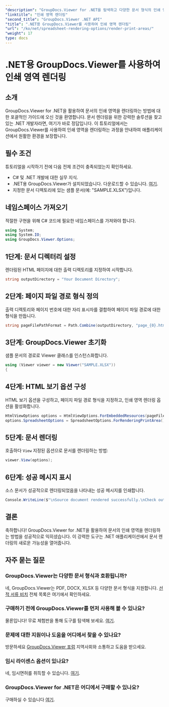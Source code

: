 ```yaml
---
"description": "GroupDocs.Viewer for .NET을 탐색하고 다양한 문서 형식의 인쇄 영역을 손쉽게 렌더링해 보세요. 지금 무료 평가판을 사용해 보세요!"
"linktitle": "인쇄 영역 렌더링"
"second_title": "GroupDocs.Viewer .NET API"
"title": ".NET용 GroupDocs.Viewer를 사용하여 인쇄 영역 렌더링"
"url": "/ko/net/spreadsheet-rendering-options/render-print-areas/"
"weight": 17
type: docs
---
```

# .NET용 GroupDocs.Viewer를 사용하여 인쇄 영역 렌더링

## 소개
GroupDocs.Viewer for .NET을 활용하여 문서의 인쇄 영역을 렌더링하는 방법에 대한 포괄적인 가이드에 오신 것을 환영합니다. 문서 렌더링을 위한 강력한 솔루션을 찾고 있는 .NET 개발자라면, 여기가 바로 정답입니다. 이 튜토리얼에서는 GroupDocs.Viewer를 사용하여 인쇄 영역을 렌더링하는 과정을 안내하여 애플리케이션에서 원활한 환경을 보장합니다.
## 필수 조건
튜토리얼을 시작하기 전에 다음 전제 조건이 충족되었는지 확인하세요.
- C# 및 .NET 개발에 대한 실무 지식.
- .NET용 GroupDocs.Viewer가 설치되었습니다. 다운로드할 수 있습니다. [여기](https://releases.groupdocs.com/viewer/net/).
- 지정한 문서 디렉토리에 있는 샘플 문서(예: "SAMPLE.XLSX")입니다.
## 네임스페이스 가져오기
적절한 구현을 위해 C# 코드에 필요한 네임스페이스를 가져와야 합니다.
```csharp
using System;
using System.IO;
using GroupDocs.Viewer.Options;
```
## 1단계: 문서 디렉터리 설정
렌더링된 HTML 페이지에 대한 출력 디렉토리를 지정하여 시작합니다.
```csharp
string outputDirectory = "Your Document Directory";
```
## 2단계: 페이지 파일 경로 형식 정의
출력 디렉토리와 페이지 번호에 대한 자리 표시자를 결합하여 페이지 파일 경로에 대한 형식을 만듭니다.
```csharp
string pageFilePathFormat = Path.Combine(outputDirectory, "page_{0}.html");
```
## 3단계: GroupDocs.Viewer 초기화
샘플 문서의 경로로 Viewer 클래스를 인스턴스화합니다.
```csharp
using (Viewer viewer = new Viewer("SAMPLE.XLSX"))
{
```
## 4단계: HTML 보기 옵션 구성
HTML 보기 옵션을 구성하고, 페이지 파일 경로 형식을 지정하고, 인쇄 영역 렌더링 옵션을 활성화합니다.
```csharp
HtmlViewOptions options = HtmlViewOptions.ForEmbeddedResources(pageFilePathFormat);
options.SpreadsheetOptions = SpreadsheetOptions.ForRenderingPrintArea();
```
## 5단계: 문서 렌더링
호출하다 `View` 지정된 옵션으로 문서를 렌더링하는 방법:
```csharp
viewer.View(options);
```
## 6단계: 성공 메시지 표시
소스 문서가 성공적으로 렌더링되었음을 나타내는 성공 메시지를 인쇄합니다.
```csharp
Console.WriteLine($"\nSource document rendered successfully.\nCheck output in {outputDirectory}.");
```
## 결론
축하합니다! GroupDocs.Viewer for .NET을 활용하여 문서의 인쇄 영역을 렌더링하는 방법을 성공적으로 익히셨습니다. 이 강력한 도구는 .NET 애플리케이션에서 문서 렌더링의 새로운 가능성을 열어줍니다.
## 자주 묻는 질문
### GroupDocs.Viewer는 다양한 문서 형식과 호환됩니까?
네, GroupDocs.Viewer는 PDF, DOCX, XLSX 등 다양한 문서 형식을 지원합니다. [선적 서류 비치](https://tutorials.groupdocs.com/viewer/net/) 전체 목록은 여기에서 확인하세요.
### 구매하기 전에 GroupDocs.Viewer를 먼저 사용해 볼 수 있나요?
물론입니다! 무료 체험판을 통해 도구를 탐색해 보세요. [여기](https://releases.groupdocs.com/).
### 문제에 대한 지원이나 도움을 어디에서 찾을 수 있나요?
방문하세요 [GroupDocs.Viewer 포럼](https://forum.groupdocs.com/c/viewer/9) 지역사회와 소통하고 도움을 받으세요.
### 임시 라이센스 옵션이 있나요?
네, 임시면허를 취득할 수 있습니다. [여기](https://purchase.groupdocs.com/temporary-license/).
### GroupDocs.Viewer for .NET은 어디에서 구매할 수 있나요?
구매하실 수 있습니다 [여기](https://purchase.groupdocs.com/buy).